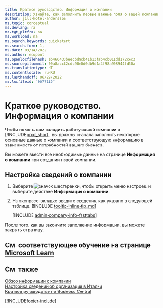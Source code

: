 ```yaml
---
title: Краткое руководство. Информация о компании
description: Узнайте, как заполнить первые важные поля о вашей компании в Business Central, прочитав это краткое руководство.
author: jill-kotel-andersson
ms.topic: conceptual
ms.devlang: na
ms.tgt_pltfrm: na
ms.workload: na
ms.search.keywords: quickstart
ms.search.form: 1,
ms.date: 03/14/2022
ms.author: edupont
ms.openlocfilehash: eb466433beecbd9cb41b13fab4cb011dd172cec3
ms.sourcegitcommit: 00a8acc82cdc90e0d0db9d1a4f98a908944fd50a
ms.translationtype: HT
ms.contentlocale: ru-RU
ms.lasthandoff: 06/29/2022
ms.locfileid: "9077115"
---
```

# <a name="company-information-quick-start"></a>Краткое руководство. Информация о компании

Чтобы помочь вам наладить работу вашей компании в [!INCLUDE[prod_short](includes/prod_short.md)], вы должны сначала заполнить некоторые основные данные о компании и соответствующую информацию в зависимости от потребностей вашего бизнеса.  

Вы можете ввести все необходимые данные на странице **Информация о компании** при создании новой компании.

## <a name="to-set-up-company-information"></a>Настройка сведений о компании  

1. Выберите ![значок шестеренки, чтобы открыть меню настроек.](media/ui-experience/settings_icon_small.png) и выберите действие **Информация о компании**.
2. На экспресс-вкладке введите сведения, как указано в следующей таблице. [!INCLUDE [tooltip-inline-tip_md](includes/tooltip-inline-tip_md.md)]

    [!INCLUDE [admin-company-info-fasttabs](includes/admin-company-info-fasttabs.md)]

После того, как вы закончите заполнение информации, вы можете закрыть страницу.  

## <a name="see-related-training-at-microsoft-learn"></a>См. соответствующее обучение на странице [Microsoft Learn](/learn/modules/create-new-companies-dynamics-365-business-central/)

## <a name="see-also"></a>См. также  

[Обзор информации о компании](admin-company-information.md)  
[Настройка сведений об организации в Италии](LocalFunctionality/Italy/how-to-set-up-company-information.md)  
[Краткое руководство по Business Central](quick-start-business-central.md)  


[!INCLUDE[footer-include](includes/footer-banner.md)]